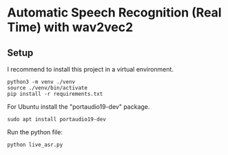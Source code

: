 # Automatic Speech Recognition (Real Time) with wav2vec2 

## Setup

I recommend to install this project in a virtual environment.

```
python3 -m venv ./venv
source ./venv/bin/activate
pip install -r requirements.txt
```

For Ubuntu install the "portaudio19-dev" package.

```
sudo apt install portaudio19-dev
```

Run the python file:

```
python live_asr.py
```
